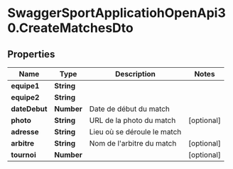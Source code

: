 # SwaggerSportApplicatiohOpenApi30.CreateMatchesDto

## Properties

Name | Type | Description | Notes
------------ | ------------- | ------------- | -------------
**equipe1** | **String** |  | 
**equipe2** | **String** |  | 
**dateDebut** | **Number** | Date de début du match | 
**photo** | **String** | URL de la photo du match | [optional] 
**adresse** | **String** | Lieu où se déroule le match | 
**arbitre** | **String** | Nom de l&#39;arbitre du match | [optional] 
**tournoi** | **Number** |  | [optional] 


